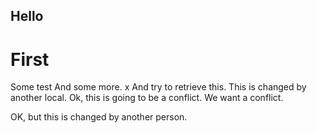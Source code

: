 ## Hello
# First
Some test
And some more.
x
And try to retrieve this.
This is changed by another local.
Ok, this is going to be a conflict.
We want a conflict.

OK, but this is changed by another person.

